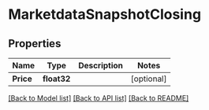 # MarketdataSnapshotClosing

## Properties

Name | Type | Description | Notes
------------ | ------------- | ------------- | -------------
**Price** | **float32** |  | [optional] 

[[Back to Model list]](../README.md#documentation-for-models) [[Back to API list]](../README.md#documentation-for-api-endpoints) [[Back to README]](../README.md)


